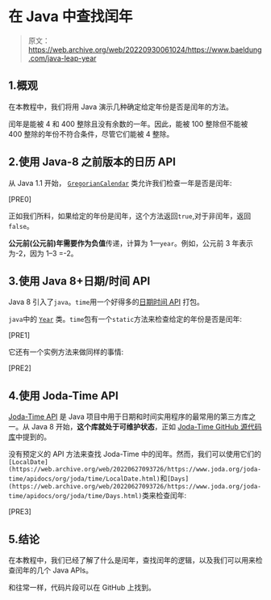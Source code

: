 # 在 Java 中查找闰年

> 原文：<https://web.archive.org/web/20220930061024/https://www.baeldung.com/java-leap-year>

## 1.概观

在本教程中，我们将用 Java 演示几种确定给定年份是否是闰年的方法。

闰年是能被 4 和 400 整除且没有余数的一年。因此，能被 100 整除但不能被 400 整除的年份不符合条件，尽管它们能被 4 整除。

## 2.**使用 Java-8 之前版本的日历 API**

从 Java 1.1 开始， [`GregorianCalendar`](/web/20220627093726/https://www.baeldung.com/java-gregorian-calendar) 类允许我们检查一年是否是闰年:

[PRE0]

正如我们所料，如果给定的年份是闰年，这个方法返回`true`,对于非闰年，返回`false`。

**公元前(公元前)年需要作为负值**传递，计算为 1—`year`。例如，公元前 3 年表示为-2，因为 1–3 =-2。

## 3.**使用 Java 8+日期/时间 API**

Java 8 引入了`java`。`time`用一个好得多的[日期时间 API](/web/20220627093726/https://www.baeldung.com/java-8-date-time-intro) 打包。

`java`中的 [`Year`](https://web.archive.org/web/20220627093726/https://docs.oracle.com/en/java/javase/11/docs/api/java.base/java/time/Year.html) 类。`time`包有一个`static`方法来检查给定的年份是否是闰年:

[PRE1]

它还有一个实例方法来做同样的事情:

[PRE2]

## 4.**使用 Joda-Time API**

[Joda-Time API](/web/20220627093726/https://www.baeldung.com/joda-time) 是 Java 项目中用于日期和时间实用程序的最常用的第三方库之一。从 Java 8 开始，**这个库就处于可维护状态**，正如 [Joda-Time GitHub 源代码库](https://web.archive.org/web/20220627093726/https://github.com/JodaOrg/joda-time#joda-time)中提到的。

没有预定义的 API 方法来查找 Joda-Time 中的闰年。然而，我们可以使用它们的`[LocalDate](https://web.archive.org/web/20220627093726/https://www.joda.org/joda-time/apidocs/org/joda/time/LocalDate.html)`和`[Days](https://web.archive.org/web/20220627093726/https://www.joda.org/joda-time/apidocs/org/joda/time/Days.html)`类来检查闰年:

[PRE3]

## 5.结论

在本教程中，我们已经了解了什么是闰年，查找闰年的逻辑，以及我们可以用来检查闰年的几个 Java APIs。

和往常一样，代码片段可以在 GitHub 上找到。